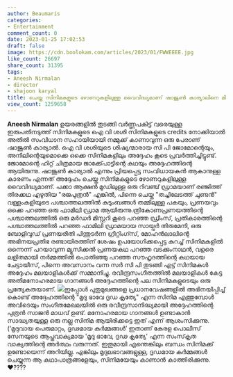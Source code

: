```yaml
---
author: Beaumaris
categories:
- Entertainment
comment_count: 0
date: 2023-01-25 17:02:53
draft: false
image: https://cdn.boolokam.com/articles/2023/01/FWWEEEE.jpg
like_count: 26697
share_count: 31395
tags:
- Aneesh Nirmalan
- director
- shajoon karyal
title: ചെയ്ത സിനിമകളുടെ ഴോണറുകളിലുള്ള വൈവിദ്ധ്യമാണ് ഷാജൂൺ കാര്യാലിനെ മികച്ച സംവിധായകനാക്കുന്നത്
view_count: 1259658
---
```


**Aneesh Nirmalan** ഉയരങ്ങളിൽ തുടങ്ങി വർണ്ണപകിട്ട് വരെയുള്ള ഇരുപതിനടുത്ത് സിനിമകളുടെ ഐ വി ശശി സിനിമകളുടെ credits നോക്കിയാൽ അതിൽ സംവിധാന സഹായിയായി നമ്മുക്ക് കാണാവുന്ന ഒരു പേരാണ് ഷാജൂൺ കാര്യാൽ. ഐ വി ശശിയുടെ ശിഷ്യന്മാരായ സി പി ജോമോന്റെയും, അനിലിന്റെയുമൊക്കെ ഒക്കെ സിനിമകളിലും അദ്ദേഹം കൂടെ പ്രവർത്തിച്ചിട്ടുണ്ട്. ജോമോന്റെ ഹിറ്റ്‌ ചിത്രമായ ജാക്ക്പോട്ടിന്റെ കഥയും അദ്ദേഹത്തിന്റെ ആയിരുന്നു. ഷാജൂൺ കാര്യാൽ എന്നും പ്രിയപ്പെട്ട സംവിധായകൻ ആകാനുള്ള കാരണം എന്നത് അദ്ദേഹം ചെയ്ത സിനിമകളുടെ ഴോണറുകളിലുള്ള വൈവിദ്ധ്യമാണ്. പക്കാ ആക്ഷൻ മൂഡിലുള്ള ഒരു റിവഞ്ച് ഡ്രാമയാണ് രഞ്ജിത്ത് തിരക്കഥ എഴുതിയ "രജപുത്രൻ" എങ്കിൽ, പിന്നെ ചെയ്ത "തച്ചിലേടത്ത് ചുണ്ടൻ" വള്ളംകളിയുടെ പശ്ചാത്തലത്തിൽ കുടുംബങ്ങൾ തമ്മിലുള്ള പകയും, പ്രണയവും ഒക്കെ പറഞ്ഞ ഒരു ഫാമിലി ഡ്രാമ ആയിരുന്നു.ത്രികോണപ്രണയത്തിന്റെ പശ്ചാത്തലത്തിൽ ഒരു മർഡർ മിസ്റ്ററി കൂടെ പറഞ്ഞ ഡ്രീംസ്‌, പ്രതികാരത്തിന്റെ പശ്ചാത്തലത്തിൽ പറഞ്ഞ ഫാമിലി ഡ്രാമയായ സായ്വർ തിരുമേനി, ഒരു ബോളിവുഡ് പ്രണയരീതി പിന്തുടർന്ന ഗ്രീറ്റിംഗ്സ്, മോഹൻലാലിന്റെ അഭിനയപ്രതിഭ രണ്ടായിരത്തിന് ശേഷം ഉപയോഗിക്കപ്പെട്ട കുറച്ച് സിനിമകളിൽ ഒന്നെന്ന് പറയാവുന്ന മ്യൂസിക്കൽ പ്രണയകഥ പറഞ്ഞ വടക്കുംനാഥൻ, വളരെ ലളിതമായി നർമ്മത്തിൽ പൊതിഞ്ഞു പറഞ്ഞ സൗഹൃദത്തിന്റെ കഥയായ ചേട്ടായീസ്, പിന്നെ അവസാനം വന്ന സർ സി പി തുടങ്ങി എട്ട് സിനിമകൾ അദ്ദേഹം മലയാളികൾക്ക് സമ്മാനിച്ചു. രവീന്ദ്രസംഗീതത്തിൽ മലയാളികൾ കേട്ട അതിമനോഹരമായ ഗാനങ്ങൾ അദ്ദേഹത്തിന്റെ പല സിനിമകളുടെയും ഒരു പ്രത്യേകതയാണ്. ![](https://cdn.boolokam.com/articles/2023/01/FWWEEEE.jpg)ഇപ്പോൾ പുതുമുഖങ്ങളെ പ്രധാനവേഷങ്ങളിൽ അഭിനയിപ്പിച്ച് കൊണ്ട് അദ്ദേഹത്തിന്റെ "മൃദു ഭാവേ ദൃഡ കൃത്യേ" എന്ന സിനിമ എത്തുമ്പോൾ അവിടെയും സംഗീതമേഖലയിൽ ഒരു രവീന്ദ്രസാനിദ്ധ്യമായി അദ്ദേഹത്തിന്റെ പുത്രൻ സാജൻ മാധവ് ഉണ്ട്. മനോഹരമായ ഗാനങ്ങൾ ഉണ്ടാകാൻ സാദ്ധ്യതയുള്ള ഒരു നല്ല സിനിമ ആയിരിക്കട്ടെ ഇത് എന്ന് ആശംസിക്കുന്നു. (‘മൃദുവായ പെരുമാറ്റം, ദൃഢമായ കർമ്മങ്ങൾ’ ഇതാണ് കേരള പൊലീസ് സേനയുടെ ആപ്തവാക്യമായ 'മൃദു ഭാവേ, ദൃഢ കൃത്യേ' എന്ന സംസ്‌കൃത വാക്യത്തിന്റെ അർത്ഥം വരുന്നത്. ഇതുമായി എന്തെങ്കിലും ബന്ധം സിനിമക്ക് ഉണ്ടോയെന്ന് അറിയില്ല. എങ്കിലും മൃദുലഭാവങ്ങളുള്ള, ദൃഡമായ കർമ്മങ്ങൾ ചെയ്യുന്ന ആ കഥാപാത്രങ്ങളേയും, സിനിമയേയും കാണാൻ കാത്തിരിക്കുന്നു. ❤????